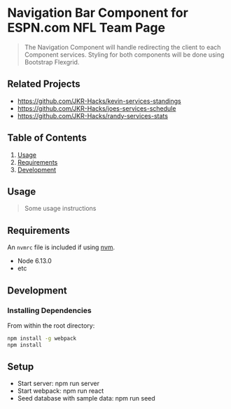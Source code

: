 # Navigation Bar Component for ESPN.com NFL Team Page

> The Navigation Component will handle redirecting the client to each Component services.  Styling for both components will be done using Bootstrap Flexgrid.

## Related Projects

  - https://github.com/JKR-Hacks/kevin-services-standings
  - https://github.com/JKR-Hacks/joes-services-schedule
  - https://github.com/JKR-Hacks/randy-services-stats

## Table of Contents

1. [Usage](#Usage)
1. [Requirements](#requirements)
1. [Development](#development)

## Usage

> Some usage instructions

## Requirements

An `nvmrc` file is included if using [nvm](https://github.com/creationix/nvm).

- Node 6.13.0
- etc

## Development

### Installing Dependencies

From within the root directory:

```sh
npm install -g webpack
npm install
```

## Setup

- Start server: npm run server
- Start webpack: npm run react
- Seed database with sample data: npm run seed

